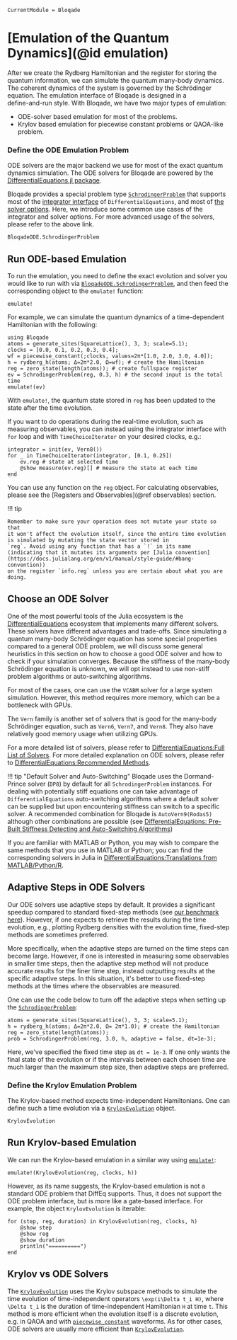 ```@meta
CurrentModule = Bloqade
```

# [Emulation of the Quantum Dynamics](@id emulation)

After we create the Rydberg Hamiltonian and the register for storing the quantum information, we can 
simulate the quantum many-body dynamics. The coherent dynamics of
the system is governed by the Schrödinger equation. The emulation interface of Bloqade is designed in a  
define-and-run style. With Bloqade, we have two major types of emulation:

- ODE-solver based emulation for most of the problems.
- Krylov based emulation for piecewise constant problems or QAOA-like problem.



### Define the ODE Emulation Problem

ODE solvers are the major backend we use for most of the exact quantum 
dynamics simulation. The ODE solvers for Bloqade are powered by the [DifferentialEquations.jl package](https://diffeq.sciml.ai/).

Bloqade provides a special problem type [`SchrodingerProblem`](@ref)
that supports most of the 
[integrator interface](https://diffeq.sciml.ai/stable/basics/integrator/)
of `DifferentialEquations`, and most of
[the solver options](https://diffeq.sciml.ai/stable/basics/common_solver_opts/). Here, we introduce some common use cases of the integrator and solver options. For more advanced usage of the solvers,
please refer to the above link.

```@docs
BloqadeODE.SchrodingerProblem
```

## Run ODE-based Emulation

To run the emulation, you need to define the exact evolution and solver
you would like to run with via [`BloqadeODE.SchrodingerProblem`](@ref), and then feed the corresponding object to the
`emulate!` function:

```@docs
emulate!
```

For example, we can simulate the quantum dynamics of a time-dependent Hamiltonian with the following:

```@example evolution
using Bloqade
atoms = generate_sites(SquareLattice(), 3, 3; scale=5.1);
clocks = [0.0, 0.1, 0.2, 0.3, 0.4];
wf = piecewise_constant(;clocks, values=2π*[1.0, 2.0, 3.0, 4.0]);
h = rydberg_h(atoms; Δ=2π*2.0, Ω=wf); # create the Hamiltonian 
reg = zero_state(length(atoms)); # create fullspace register
ev = SchrodingerProblem(reg, 0.3, h) # the second input is the total time
emulate!(ev)
```
With `emulate!`, the quantum state stored in `reg` has been updated to the state after the time evolution. 

If you want to do operations during the real-time evolution,
such as measuring observables, you can instead
using the integrator interface with `for` loop and with `TimeChoiceIterator` on your desired clocks, e.g.:

```@example evolution
integrator = init(ev, Vern8())
for _ in TimeChoiceIterator(integrator, [0.1, 0.25])
    ev.reg # state at selected time
    @show measure(ev.reg)[] # measure the state at each time
end
```

You can use any function on the `reg` object. For calculating observables, 
please see the [Registers and Observables](@ref observables) section.

!!! tip

    Remember to make sure your operation does not mutate your state so that
    it won't affect the evolution itself, since the entire time evolution
    is simulated by mutating the state vector stored in
    `reg`. Avoid using any function that has a `!` in its name
    (indicating that it mutates its arguments per [Julia convention](https://docs.julialang.org/en/v1/manual/style-guide/#bang-convention))
    on the register `info.reg` unless you are certain about what you are
    doing.



## Choose an ODE Solver

One of the most powerful tools of the Julia ecosystem is the [DifferentialEquations](https://docs.sciml.ai/DiffEqDocs/stable/) ecosystem
that implements many different solvers. These solvers have different advantages and trade-offs. Since simulating a quantum many-body Schrödinger equation has some
special properties compared to a general ODE problem, we will discuss some
general heuristics in this section on how to choose a good ODE solver and
how to check if your simulation converges. Because the stiffness of the many-body Schrödinger equation is unknown, we will opt instead to use non-stiff problem algorithms or auto-switching algorithms.

For most of the cases, one can use the `VCABM` solver for a large system simulation. However, this method requires more memory, which can be a bottleneck with GPUs.

The `Vern` family is another set of solvers that is good for the many-body
Schrödinger equation, such as `Vern6`, `Vern7`, and `Vern8`. They also
have relatively good memory usage when utilizing GPUs.

For a more detailed list of solvers, please refer to [DifferentialEquations:Full List of Solvers](https://diffeq.sciml.ai/stable/solvers/ode_solve/#Full-List-of-Methods).
For more detailed explanation on ODE solvers, please refer to [DifferentialEquations:Recommended Methods](https://diffeq.sciml.ai/stable/solvers/ode_solve/#Recommended-Methods).

!!! tip "Default Solver and Auto-Switching"
    Bloqade uses the Dormand-Prince solver (`DP8`) by default for all `SchrodingerProblem` instances. For dealing with potentially stiff equations one can take advantage of `DifferentialEquations` auto-switching algorithms where a default solver can be supplied but upon encountering stiffness can switch to a specific solver. A recommended combination for Bloqade is `AutoVern9(Rodas5)` although other combinations are possible (see [DifferentialEquations: Pre-Built Stiffness Detecting and Auto-Switching Algorithms](https://docs.sciml.ai/DiffEqDocs/stable/solvers/ode_solve/#Pre-Built-Stiffness-Detecting-and-Auto-Switching-Algorithms))

If you are familiar with MATLAB or Python, you may wish to compare the same
methods that you use in MATLAB or Python; you can find the corresponding
solvers in Julia in [DifferentialEquations:Translations from MATLAB/Python/R](https://diffeq.sciml.ai/stable/solvers/ode_solve/#Translations-from-MATLAB/Python/R).


## Adaptive Steps in ODE Solvers

Our ODE solvers use adaptive steps by default. It provides a significant speedup
compared to standard fixed-step methods (see [our benchmark here](https://github.com/yardstiq/bloqade_benchmarks/tree/main#results)).
However, if one expects to retrieve the results during the time evolution, e.g.,
plotting Rydberg densities with the evolution time, fixed-step methods are sometimes 
preferred.

More specifically, when the adaptive steps are turned on the time steps can become large.
However, if one is interested in measuring some observables in smaller time steps, then the adaptive step method will not produce accurate results for the finer time step, instead outputting results at the specific adaptive steps. 
In this situation, it's better to use fixed-step methods at the times where the observables are measured.

One can use the code below to turn off the adaptive steps when setting up the [`SchrodingerProblem`](@ref):

```@example evolution
atoms = generate_sites(SquareLattice(), 3, 3; scale=5.1);
h = rydberg_h(atoms; Δ=2π*2.0, Ω= 2π*1.0); # create the Hamiltonian 
reg = zero_state(length(atoms)); 
prob = SchrodingerProblem(reg, 3.0, h, adaptive = false, dt=1e-3);
```

Here, we've specified the fixed time step as `dt = 1e-3`.
If one only wants the final state of the evolution or if the intervals between each chosen time are much larger than the maximum step size, then adaptive steps are preferred.

### Define the Krylov Emulation Problem

The Krylov-based method expects time-independent Hamiltonians. One can define such a time evolution via a [`KrylovEvolution`](@ref) object.

```@docs
KrylovEvolution
```

## Run Krylov-based Emulation

We can run the Krylov-based emulation in a similar way using [`emulate!`](@ref):

```@repl evolution
emulate!(KrylovEvolution(reg, clocks, h))
```

However, as its name suggests, the Krylov-based emulation is not a standard ODE problem that DiffEq  supports. Thus, it does not support the ODE problem interface, but is more like a gate-based interface. For example, the object `KrylovEvolution` is iterable:

```@example evolution
for (step, reg, duration) in KrylovEvolution(reg, clocks, h)
    @show step
    @show reg
    @show duration
    println("==========")
end
```

## Krylov vs ODE Solvers

The [`KrylovEvolution`](@ref) uses the Krylov subspace methods to simulate the
time evolution of time-independent operators ``\exp(i\Delta t_i H)``, where ``\Delta t_i`` is the duration of time-independent Hamiltonian ``H`` at time ``t``. This method is more efficient when the evolution itself is a discrete evolution, e.g. in QAOA and with
[`piecewise_constant`](@ref) waveforms. As for other cases, ODE solvers
are usually more efficient than [`KrylovEvolution`](@ref).
